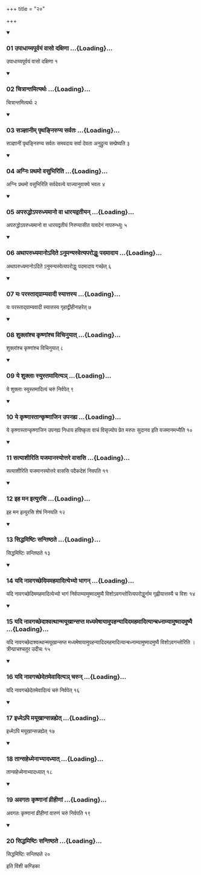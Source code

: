 +++
title = "२०"

+++

<div class="js_include" includetitle="true" newlevelforh1="3" unfilled="" url="/vedAH_yajuH/taittirIyam/sUtram/ApastambaH/shrautam/vishvAsa-prastutiH/19/20/01_upAdhAyyapUrvayaM_vAso_daxiNA.md">
<details open><summary><h3>01 उपाधाय्यपूर्वयं वासो दक्षिणा ...{Loading}...</h3></summary>

उपाधाय्यपूर्वयं वासो दक्षिणा १
</details>
</div>


<div class="js_include" includetitle="true" newlevelforh1="3" unfilled="" url="/vedAH_yajuH/taittirIyam/sUtram/ApastambaH/shrautam/vishvAsa-prastutiH/19/20/02_chitrAntamityarthaH.md">
<details open><summary><h3>02 चित्रान्तमित्यर्थः ...{Loading}...</h3></summary>

चित्रान्तमित्यर्थः २
</details>
</div>


<div class="js_include" includetitle="true" newlevelforh1="3" unfilled="" url="/vedAH_yajuH/taittirIyam/sUtram/ApastambaH/shrautam/vishvAsa-prastutiH/19/20/03_sanjnAnIm_pRtha~Nnirupya_sarvataH.md">
<details open><summary><h3>03 सञ्ज्ञानीम् पृथङ्निरुप्य सर्वतः ...{Loading}...</h3></summary>

सञ्ज्ञानीं पृथङ्निरुप्य सर्वतः समवदाय सर्वा देवता अनुद्रुत्य सम्प्रेष्यति ३
</details>
</div>


<div class="js_include" includetitle="true" newlevelforh1="3" unfilled="" url="/vedAH_yajuH/taittirIyam/sUtram/ApastambaH/shrautam/vishvAsa-prastutiH/19/20/04_agniH_prathamo_vasubhiriti.md">
<details open><summary><h3>04 अग्निः प्रथमो वसुभिरिति ...{Loading}...</h3></summary>

अग्निः प्रथमो वसुभिरिति सर्वदेवत्ये याज्यानुवाक्ये भवतः ४
</details>
</div>


<div class="js_include" includetitle="true" newlevelforh1="3" unfilled="" url="/vedAH_yajuH/taittirIyam/sUtram/ApastambaH/shrautam/vishvAsa-prastutiH/19/20/05_aparuddho-parudhyamAno_vA_dhArayadvatIyan.md">
<details open><summary><h3>05 अपरुद्धोऽपरुध्यमानो वा धारयद्वतीयन् ...{Loading}...</h3></summary>

अपरुद्धोऽपरुध्यमानो वा धारयद्वतीयं निरुप्यासीत यावदेनं नापरुन्ध्युः ५
</details>
</div>


<div class="js_include" includetitle="true" newlevelforh1="3" unfilled="" url="/vedAH_yajuH/taittirIyam/sUtram/ApastambaH/shrautam/vishvAsa-prastutiH/19/20/06_athAparudhyamAno-dite.anumanyasvetyaparoddhuH_padamAdAya.md">
<details open><summary><h3>06 अथापरुध्यमानोऽदिते ऽनुमन्यस्वेत्यपरोद्धुः पदमादाय ...{Loading}...</h3></summary>

अथापरुध्यमानोऽदिते ऽनुमन्यस्वेत्यपरोद्धुः पदमादाय गच्छेत् ६
</details>
</div>


<div class="js_include" includetitle="true" newlevelforh1="3" unfilled="" url="/vedAH_yajuH/taittirIyam/sUtram/ApastambaH/shrautam/vishvAsa-prastutiH/19/20/07_yaH_parastAdgrAmyavAdI_syAttasya.md">
<details open><summary><h3>07 यः परस्ताद्ग्राम्यवादी स्यात्तस्य ...{Loading}...</h3></summary>

यः परस्ताद्ग्राम्यवादी स्यात्तस्य गृहाद्व्रीहीनाहरेत् ७
</details>
</div>


<div class="js_include" includetitle="true" newlevelforh1="3" unfilled="" url="/vedAH_yajuH/taittirIyam/sUtram/ApastambaH/shrautam/vishvAsa-prastutiH/19/20/08_shuklAMshcha_kRShNAMshcha_vichinuyAt.md">
<details open><summary><h3>08 शुक्लांश्च कृष्णांश्च विचिनुयात् ...{Loading}...</h3></summary>

शुक्लांश्च कृष्णांश्च विचिनुयात् ८
</details>
</div>


<div class="js_include" includetitle="true" newlevelforh1="3" unfilled="" url="/vedAH_yajuH/taittirIyam/sUtram/ApastambaH/shrautam/vishvAsa-prastutiH/19/20/09_ye_shuklAH_syustamAditya~n.md">
<details open><summary><h3>09 ये शुक्लाः स्युस्तमादित्यञ् ...{Loading}...</h3></summary>

ये शुक्लाः स्युस्तमादित्यं चरुं निर्वपेत् ९
</details>
</div>


<div class="js_include" includetitle="true" newlevelforh1="3" unfilled="" url="/vedAH_yajuH/taittirIyam/sUtram/ApastambaH/shrautam/vishvAsa-prastutiH/19/20/10_ye_kRShNAstAnkRShNAjina_upanahya.md">
<details open><summary><h3>10 ये कृष्णास्तान्कृष्णाजिन उपनह्य ...{Loading}...</h3></summary>

ये कृष्णास्तान्कृष्णाजिन उपनह्य निधाय हविष्कृता वाचं विसृज्योप प्रेत मरुतः सुदानव इति यजमानमभ्यैति १०
</details>
</div>


<div class="js_include" includetitle="true" newlevelforh1="3" unfilled="" url="/vedAH_yajuH/taittirIyam/sUtram/ApastambaH/shrautam/vishvAsa-prastutiH/19/20/11_satyAshIriti_yajamAnasyottare_vAsasi.md">
<details open><summary><h3>11 सत्याशीरिति यजमानस्योत्तरे वाससि ...{Loading}...</h3></summary>

सत्याशीरिति यजमानस्योत्तरे वाससि पदैकदेशं निवपति ११
</details>
</div>


<div class="js_include" includetitle="true" newlevelforh1="3" unfilled="" url="/vedAH_yajuH/taittirIyam/sUtram/ApastambaH/shrautam/vishvAsa-prastutiH/19/20/12_iha_mana_ityurasi.md">
<details open><summary><h3>12 इह मन इत्युरसि ...{Loading}...</h3></summary>

इह मन इत्युरसि शेषं निनयति १२
</details>
</div>


<div class="js_include" includetitle="true" newlevelforh1="3" unfilled="" url="/vedAH_yajuH/taittirIyam/sUtram/ApastambaH/shrautam/vishvAsa-prastutiH/19/20/13_siddhamiShTiH_santiShThate.md">
<details open><summary><h3>13 सिद्धमिष्टिः सन्तिष्ठते ...{Loading}...</h3></summary>

सिद्धमिष्टिः सन्तिष्ठते १३
</details>
</div>


<div class="js_include" includetitle="true" newlevelforh1="3" unfilled="" url="/vedAH_yajuH/taittirIyam/sUtram/ApastambaH/shrautam/vishvAsa-prastutiH/19/20/14_yadi_nAvagachChedimamahamAdityebhyo_bhAgan.md">
<details open><summary><h3>14 यदि नावगच्छेदिममहमादित्येभ्यो भागन् ...{Loading}...</h3></summary>

यदि नावगच्छेदिममहमादित्येभ्यो भागं निर्वपाम्यामुष्मादमुष्यै विशोऽवगन्तोरित्यपरोद्धुर्नाम गृह्णीयात्तस्यै च विशः १४
</details>
</div>


<div class="js_include" includetitle="true" newlevelforh1="3" unfilled="" url="/vedAH_yajuH/taittirIyam/sUtram/ApastambaH/shrautam/vishvAsa-prastutiH/19/20/15_yadi_nAvagachChedAshvatthAnmayUkhAnsapta_madhyameShAyAmupahanyAdidamahamAdityAnbadhnAmyAmuShmAdamuShyai.md">
<details open><summary><h3>15 यदि नावगच्छेदाश्वत्थान्मयूखान्सप्त मध्यमेषायामुपहन्यादिदमहमादित्यान्बध्नाम्यामुष्मादमुष्यै ...{Loading}...</h3></summary>

यदि नावगच्छेदाश्वत्थान्मयूखान्सप्त मध्यमेषायामुपहन्यादिदमहमादित्यान्बध्नाम्यामुष्मादमुष्यै विशोऽवगन्तोरिति । त्रीन्प्राचश्चतुर उदीचः १५
</details>
</div>


<div class="js_include" includetitle="true" newlevelforh1="3" unfilled="" url="/vedAH_yajuH/taittirIyam/sUtram/ApastambaH/shrautam/vishvAsa-prastutiH/19/20/16_yadi_nAvagachChedetamevAditya~n_charun.md">
<details open><summary><h3>16 यदि नावगच्छेदेतमेवादित्यञ् चरुन् ...{Loading}...</h3></summary>

यदि नावगच्छेदेतमेवादित्यं चरुं निर्वपेत् १६
</details>
</div>


<div class="js_include" includetitle="true" newlevelforh1="3" unfilled="" url="/vedAH_yajuH/taittirIyam/sUtram/ApastambaH/shrautam/vishvAsa-prastutiH/19/20/17_idhme-pi_mayUkhAnsannahyet.md">
<details open><summary><h3>17 इध्मेऽपि मयूखान्सन्नह्येत् ...{Loading}...</h3></summary>

इध्मेऽपि मयूखान्सन्नह्येत् १७
</details>
</div>


<div class="js_include" includetitle="true" newlevelforh1="3" unfilled="" url="/vedAH_yajuH/taittirIyam/sUtram/ApastambaH/shrautam/vishvAsa-prastutiH/19/20/18_tAnsahedhmenAbhyAdadhyAt.md">
<details open><summary><h3>18 तान्सहेध्मेनाभ्यादध्यात् ...{Loading}...</h3></summary>

तान्सहेध्मेनाभ्यादध्यात् १८
</details>
</div>


<div class="js_include" includetitle="true" newlevelforh1="3" unfilled="" url="/vedAH_yajuH/taittirIyam/sUtram/ApastambaH/shrautam/vishvAsa-prastutiH/19/20/19_avagataH_kRShNAnAM_vrIhINAM.md">
<details open><summary><h3>19 अवगतः कृष्णानां व्रीहीणां ...{Loading}...</h3></summary>

अवगतः कृष्णानां व्रीहीणां वारुणं चरुं निर्वपति १९
</details>
</div>


<div class="js_include" includetitle="true" newlevelforh1="3" unfilled="" url="/vedAH_yajuH/taittirIyam/sUtram/ApastambaH/shrautam/vishvAsa-prastutiH/19/20/20_siddhamiShTiH_santiShThate.md">
<details open><summary><h3>20 सिद्धमिष्टिः सन्तिष्ठते ...{Loading}...</h3></summary>

सिद्धमिष्टिः सन्तिष्ठते २०
</details>
</div>



  
इति विंशी कण्डिका 
